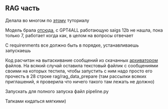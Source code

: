 ## RAG часть

Делала во многом по [этому](https://levelup.gitconnected.com/chat-with-your-emails-with-this-rag-pipeline-langchain-chromadb-78b65a68cf77) туториалу

Модель брала [отсюда](https://huggingface.co/TheBloke/saiga_mistral_7b-GGUF), с GPT4ALL работающую saigs 12b не нашла, пока только 7, работает когда как, в целом на вопросы отвечает 

С requirenments все должно быть в порядке, устанавливаешь запускаешь

Код расчитан на вытаскивание сообщений из скачанных [архиватором](https://takeout.google.com/?pli=1) файлов. На всякий случай оставила текстовый файлик с сообщениями своими на которых тестила, чтобы запустить с ним надо просто его прочесть в 28 строке rag/rag_data_prepare (там рассылки всяких приглашений, я проверила что ничего такого там лежать не должно)

Запускать для полного запуска файл pipeline.py



Тапками кидаться мягкими)


